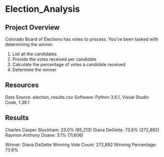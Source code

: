 # Election_Analysis

## Project Overview

Colorado Board of Elections has votes to process. You've been tasked with determining the winner. 

1. List all the candidates
2. Provide the votes received per candidate
3. Calculate the percentage of votes a candidate received 
4. Determine the winner

## Resources
Data Source. election_results.csv
Software: Python 3.6.1, Visual Studio Code, 1.38.1

## Results 

Charles Casper Stockham: 23.0% (85,213)
Diana DeGette: 73.8% (272,892)
Raymon Anthony Doane: 3.1% (11,606)

Winner: Diana DeGette
Winning Vote Count: 272,892
Winning Percentage: 73.8%
